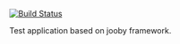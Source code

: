 [![Build Status](https://travis-ci.org/malikin/accounting.svg?branch=master)](https://travis-ci.org/malikin/accounting)

Test application based on jooby framework.